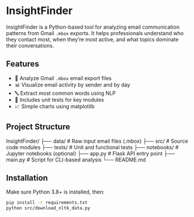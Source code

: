 # InsightFinder

InsightFinder is a Python-based tool for analyzing email communication patterns from Gmail `.mbox` exports. It helps professionals understand who they contact most, when they’re most active, and what topics dominate their conversations.

## Features

- 📂 Analyze Gmail `.mbox` email export files
- 📊 Visualize email activity by sender and by day
- 🔤 Extract most common words using NLP
- 🧪 Includes unit tests for key modules
- 📈 Simple charts using matplotlib

## Project Structure
InsightFinder/
├── data/ # Raw input email files (.mbox)
├── src/ # Source code modules
├── tests/ # Unit and functional tests
├── notebooks/ # Jupyter notebooks (optional)
├── app.py # Flask API entry point
├── main.py # Script for CLI-based analysis
└── README.md

## Installation

Make sure Python 3.8+ is installed, then:

```bash
pip install -r requirements.txt
python src/download_nltk_data.py
